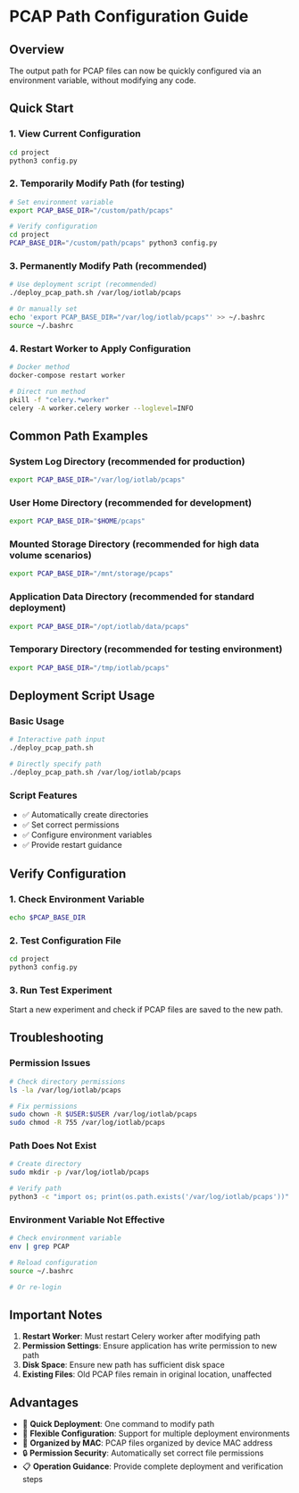 # PCAP Path Configuration Guide

## Overview

The output path for PCAP files can now be quickly configured via an environment variable, without modifying any code.

## Quick Start

### 1. View Current Configuration
```bash
cd project
python3 config.py
```

### 2. Temporarily Modify Path (for testing)
```bash
# Set environment variable
export PCAP_BASE_DIR="/custom/path/pcaps"

# Verify configuration
cd project
PCAP_BASE_DIR="/custom/path/pcaps" python3 config.py
```

### 3. Permanently Modify Path (recommended)
```bash
# Use deployment script (recommended)
./deploy_pcap_path.sh /var/log/iotlab/pcaps

# Or manually set
echo 'export PCAP_BASE_DIR="/var/log/iotlab/pcaps"' >> ~/.bashrc
source ~/.bashrc
```

### 4. Restart Worker to Apply Configuration
```bash
# Docker method
docker-compose restart worker

# Direct run method
pkill -f "celery.*worker"
celery -A worker.celery worker --loglevel=INFO
```

## Common Path Examples

### System Log Directory (recommended for production)
```bash
export PCAP_BASE_DIR="/var/log/iotlab/pcaps"
```

### User Home Directory (recommended for development)
```bash
export PCAP_BASE_DIR="$HOME/pcaps"
```

### Mounted Storage Directory (recommended for high data volume scenarios)
```bash
export PCAP_BASE_DIR="/mnt/storage/pcaps"
```

### Application Data Directory (recommended for standard deployment)
```bash
export PCAP_BASE_DIR="/opt/iotlab/data/pcaps"
```

### Temporary Directory (recommended for testing environment)
```bash
export PCAP_BASE_DIR="/tmp/iotlab/pcaps"
```

## Deployment Script Usage

### Basic Usage
```bash
# Interactive path input
./deploy_pcap_path.sh

# Directly specify path
./deploy_pcap_path.sh /var/log/iotlab/pcaps
```

### Script Features
- ✅ Automatically create directories
- ✅ Set correct permissions
- ✅ Configure environment variables
- ✅ Provide restart guidance

## Verify Configuration

### 1. Check Environment Variable
```bash
echo $PCAP_BASE_DIR
```

### 2. Test Configuration File
```bash
cd project
python3 config.py
```

### 3. Run Test Experiment
Start a new experiment and check if PCAP files are saved to the new path.

## Troubleshooting

### Permission Issues
```bash
# Check directory permissions
ls -la /var/log/iotlab/pcaps

# Fix permissions
sudo chown -R $USER:$USER /var/log/iotlab/pcaps
sudo chmod -R 755 /var/log/iotlab/pcaps
```

### Path Does Not Exist
```bash
# Create directory
sudo mkdir -p /var/log/iotlab/pcaps

# Verify path
python3 -c "import os; print(os.path.exists('/var/log/iotlab/pcaps'))"
```

### Environment Variable Not Effective
```bash
# Check environment variable
env | grep PCAP

# Reload configuration
source ~/.bashrc

# Or re-login
```

## Important Notes

1. **Restart Worker**: Must restart Celery worker after modifying path
2. **Permission Settings**: Ensure application has write permission to new path
3. **Disk Space**: Ensure new path has sufficient disk space
4. **Existing Files**: Old PCAP files remain in original location, unaffected

## Advantages

- 🚀 **Quick Deployment**: One command to modify path
- 🔧 **Flexible Configuration**: Support for multiple deployment environments
- 📁 **Organized by MAC**: PCAP files organized by device MAC address
- 🔒 **Permission Security**: Automatically set correct file permissions
- 📋 **Operation Guidance**: Provide complete deployment and verification steps
